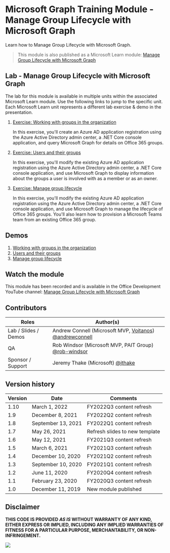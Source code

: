 # Microsoft Graph Training Module - Manage Group Lifecycle with Microsoft Graph

Learn how to Manage Group Lifecycle with Microsoft Graph.

> This module is also published as a Microsoft Learn module: [Manage Group Lifecycle with Microsoft Graph](https://docs.microsoft.com/learn/modules/msgraph-access-group-data)

## Lab - Manage Group Lifecycle with Microsoft Graph

The lab for this module is available in multiple units within the associated Microsoft Learn module. Use the following links to jump to the specific unit. Each Microsoft Learn unit represents a different lab exercise & demo in the presentation.

1. [Exercise: Working with groups in the organization](https://docs.microsoft.com/learn/modules/msgraph-access-group-data/3-exercise-working-groups)

   In this exercise, you'll create an Azure AD application registration using the Azure Active Directory admin center, a .NET Core console application, and query Microsoft Graph for details on Office 365 groups.

1. [Exercise: Users and their groups](https://docs.microsoft.com/en-us/learn/modules/msgraph-access-group-data/5-exercise-users-groups)

   In this exercise, you'll modify the existing Azure AD application registration using the Azure Active Directory admin center, a .NET Core console application, and use Microsoft Graph to display information about the groups a user is involved with as a member or as an owner.

1. [Exercise: Manage group lifecycle](https://docs.microsoft.com/en-us/learn/modules/msgraph-access-group-data/7-exercise-group-lifecycle)

   In this exercise, you'll modify the existing Azure AD application registration using the Azure Active Directory admin center, a .NET Core console application, and use Microsoft Graph to manage the lifecycle of Office 365 groups. You'll also learn how to provision a Microsoft Teams team from an existing Office 365 group.

## Demos

1. [Working with groups in the organization](./demos/01-working-groups)
1. [Users and their groups](./demos/02-users-groups)
1. [Manage group lifecycle](./demos/03-modify-groups)

## Watch the module

This module has been recorded and is available in the Office Development YouTube channel: [Manage Group Lifecycle with Microsoft Graph](https://youtube.com/playlist?list=PLWZJrkeLOrbaZFI_u92HB27amaNbTFZne)

## Contributors

| Roles                | Author(s)                                                                                                      |
| -------------------- | -------------------------------------------------------------------------------------------------------------- |
| Lab / Slides / Demos | Andrew Connell (Microsoft MVP, [Voitanos](//github.com/voitanos)) [@andrewconnell](//github.com/andrewconnell) |
| QA                   | Rob Windsor (Microsoft MVP, PAIT Group) [@rob-windsor](//github.com/rob-windsor)                               |
| Sponsor / Support    | Jeremy Thake (Microsoft) [@jthake](//github.com/jthake)                                                        |

## Version history

| Version |        Date        |            Comments            |
| ------- | ------------------ | ------------------------------ |
| 1.10    | March 1, 2022      | FY2022Q3 content refresh       |
| 1.9     | December 8, 2021   | FY2022Q2 content refresh       |
| 1.8     | September 13, 2021 | FY2022Q1 content refresh       |
| 1.7     | May 26, 2021       | Refresh slides to new template |
| 1.6     | May 12, 2021       | FY2021Q3 content refresh       |
| 1.5     | March 6, 2021      | FY2021Q3 content refresh       |
| 1.4     | December 10, 2020  | FY2021Q2 content refresh       |
| 1.3     | September 10, 2020 | FY2021Q1 content refresh       |
| 1.2     | June 11, 2020      | FY2020Q4 content refresh       |
| 1.1     | February 23, 2020  | FY2020Q3 content refresh       |
| 1.0     | December 11, 2019  | New module published           |

## Disclaimer

**THIS CODE IS PROVIDED _AS IS_ WITHOUT WARRANTY OF ANY KIND, EITHER EXPRESS OR IMPLIED, INCLUDING ANY IMPLIED WARRANTIES OF FITNESS FOR A PARTICULAR PURPOSE, MERCHANTABILITY, OR NON-INFRINGEMENT.**

<img src="https://telemetry.sharepointpnp.com/msgraph-access-group-data" />
